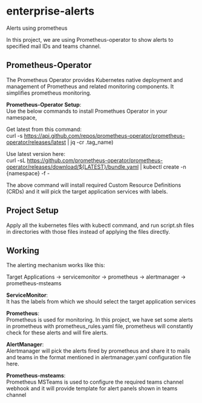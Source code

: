 # enterprise-alerts
Alerts using prometheus

In this project, we are using Prometheus-operator to show alerts to specified mail IDs and teams channel.

## Prometheus-Operator
The Prometheus Operator provides Kubernetes native deployment and management of Prometheus and related monitoring components. It simplifies prometheus monitoring.

**Prometheus-Operator Setup**: </br>
  Use the below commands to install
Promethues Operator in your namespace,

Get latest from this command: </br>
curl -s https://api.github.com/repos/prometheus-operator/prometheus-operator/releases/latest | jq -cr .tag_name)

Use latest version here:</br>
curl -sL https://github.com/prometheus-operator/prometheus-operator/releases/download/${LATEST}/bundle.yaml | kubectl create -n {namespace} -f -

The above command will install required Custom Resource Definitions (CRDs) and it will pick the target application services with labels.

## Project Setup
Apply all the kubernetes files with kubectl command, and run script.sh files in directories with those files instead of applying the files directly.

## Working

The alerting mechanism works like this:

Target Applications -> servicemonitor -> prometheus -> alertmanager -> prometheus-msteams 

**ServiceMonitor**: </br>
  It has the labels from which we should
select the target application services

**Prometheus**:</br>
  Prometheus is used for monitoring. In this project, we have set some alerts in prometheus
with prometheus_rules.yaml file, prometheus will constantly check for these alerts and will fire alerts.

**AlertManager**:</br>
  Alertmanager will pick the alerts fired by prometheus and share it to mails and teams in the 
format mentioned in alertmanager.yaml configuration file here.

**Prometheus-msteams**:</br>
  Prometheus MSTeams is used to configure the required teams channel webhook and it will
provide template for alert panels shown in teams channel